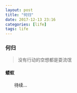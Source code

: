 ```yaml
---
layout: post
title: "何归"
date: 2017-12-13 23:16
categories: [life]
tags: life
---
```


### 何归

> 没有行动的空想都是耍流氓

#### 蝼蚁

&emsp;&emsp;待续...
